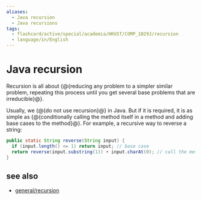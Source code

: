 ```yaml
---
aliases:
  - Java recursion
  - Java recursions
tags:
  - flashcard/active/special/academia/HKUST/COMP_1029J/recursion
  - language/in/English
---
```


# Java recursion

Recursion is all about {@{reducing any problem to a simpler similar problem,  repeating this process until you get several base problems that are irreducible}@}. <!--SR:!2026-12-28,802,330-->

Usually, we {@{do not use recursion}@} in Java. But if it is required, it is as simple as {@{conditionally calling the method itself in a method and adding base cases to the method}@}. For example, a recursive way to reverse a string: <!--SR:!2027-09-12,1023,350!2026-05-20,625,330-->

```Java
public static String reverse(String input) {
  if (input.length() <= 1) return input; // base case
  return reverse(input.substring(1)) + input.charAt(0); // call the method itself
}
```

## see also

- [general/recursion](../../../../general/recursion%20(computer%20science).md)
